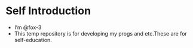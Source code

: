 # Self Introduction
- I’m @fox-3
- This temp repository is for developing my progs and etc.These are for self-education.
<!---
fox-3/fox-3 is a ✨ special ✨ repository because its `README.md` (this file) appears on your GitHub profile.
You can click the Preview link to take a look at your changes.
--->
